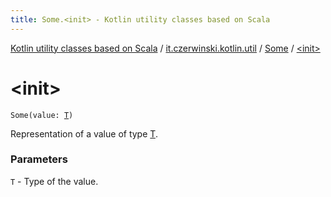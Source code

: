 ```yaml
---
title: Some.<init> - Kotlin utility classes based on Scala
---
```


[Kotlin utility classes based on Scala](../../index.html) / [it.czerwinski.kotlin.util](../index.html) / [Some](index.html) / [&lt;init&gt;](./-init-.html)

# &lt;init&gt;

`Some(value: `[`T`](index.html#T)`)`

Representation of a value of type [T](index.html#T).

### Parameters

`T` - Type of the value.